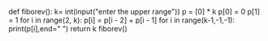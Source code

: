 def fiborev():
   k= int(input("enter the upper range"))
   p = [0] * k
   p[0] = 0
   p[1] = 1
   for i in range(2, k): 
      p[i] = p[i - 2] + p[i - 1]
   for i in range(k-1,-1,-1):  
      print(p[i],end=" ")
   return k
fiborev()
